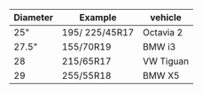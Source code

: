 | Diameter | Example | vehicle |
|--|--|--|
| 25" | 195/ 225/45R17 | Octavia 2 |
| 27.5" | 155/70R19 | BMW i3 |
| 28 | 215/65R17 | VW Tiguan |
| 29 | 255/55R18 | BMW X5 |
